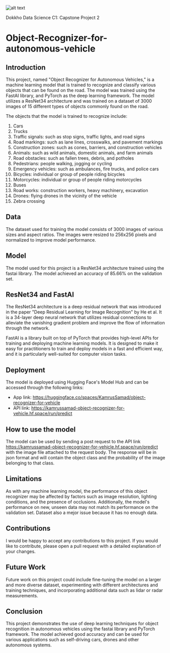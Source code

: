 ![alt text](https://mastercourse.site/wp-content/uploads/2020/12/cropped-Mastercourseweblogo-07-1-e1615404376389-300x38.png)  

Dokkho Data Science C1: Capstone Project 2

# Object-Recognizer-for-autonomous-vehicle

## Introduction
This project, named "Object Recognizer for Autonomous Vehicles," is a machine learning model that is trained to recognize and classify various objects that can be found on the road. The model was trained using the FastAI library, and PyTorch as the deep learning framework. The model utilizes a ResNet34 architecture and was trained on a dataset of 3000 images of 15 different types of objects commonly found on the road.

The objects that the model is trained to recognize include:

1. Cars
2. Trucks
3. Traffic signals: such as stop signs, traffic lights, and road signs
4. Road markings: such as lane lines, crosswalks, and pavement markings
5. Construction zones: such as cones, barriers, and construction vehicles
6. Animals: such as wild animals, domestic animals, and farm animals
7. Road obstacles: such as fallen trees, debris, and potholes
8. Pedestrians: people walking, jogging or cycling
9. Emergency vehicles: such as ambulances, fire trucks, and police cars
10. Bicycles: individual or group of people riding bicycles
11. Motorcycles: individual or group of people riding motorcycles
12. Buses
13. Road works: construction workers, heavy machinery, excavation
14. Drones: flying drones in the vicinity of the vehicle
15. Zebra crossing

## Data
The dataset used for training the model consists of 3000 images of various sizes and aspect ratios. The images were resized to 256x256 pixels and normalized to improve model performance.

## Model
The model used for this project is a ResNet34 architecture trained using the fastai library. The model achieved an accuracy of 85.66% on the validation set.

## ResNet34 and FastAI
The ResNet34 architecture is a deep residual network that was introduced in the paper "Deep Residual Learning for Image Recognition" by He et al. It is a 34-layer deep neural network that utilizes residual connections to alleviate the vanishing gradient problem and improve the flow of information through the network.

FastAI is a library built on top of PyTorch that provides high-level APIs for training and deploying machine learning models. It is designed to make it easy for practitioners to train and deploy models in a fast and efficient way, and it is particularly well-suited for computer vision tasks.

## Deployment
The model is deployed using Hugging Face's Model Hub and can be accessed through the following links:
- App link: https://huggingface.co/spaces/KamrusSamad/object-recognizer-for-vehicle
- API link: https://kamrussamad-object-recognizer-for-vehicle.hf.space/run/predict

## How to use the model
The model can be used by sending a post request to the API link https://kamrussamad-object-recognizer-for-vehicle.hf.space/run/predict with the image file attached to the request body. The response will be in json format and will contain the object class and the probability of the image belonging to that class.

## Limitations
As with any machine learning model, the performance of this object recognizer may be affected by factors such as image resolution, lighting conditions, and the presence of occlusions. Additionally, the model's performance on new, unseen data may not match its performance on the validation set. Dataset also a mejor issue because it has no enough data.

## Contributions
I would be happy to accept any contributions to this project. If you would like to contribute, please open a pull request with a detailed explanation of your changes.

## Future Work
Future work on this project could include fine-tuning the model on a larger and more diverse dataset, experimenting with different architectures and training techniques, and incorporating additional data such as lidar or radar measurements.

## Conclusion
This project demonstrates the use of deep learning techniques for object recognition in autonomous vehicles using the fastai library and PyTorch framework. The model achieved good accuracy and can be used for various applications such as self-driving cars, drones and other autonomous systems.
